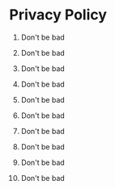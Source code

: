 # Privacy Policy

1. Don't be bad

2. Don't be bad

3. Don't be bad

4. Don't be bad

5. Don't be bad

6. Don't be bad

7. Don't be bad

8. Don't be bad

9. Don't be bad

10. Don't be bad

